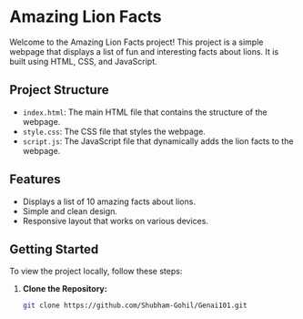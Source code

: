 # Amazing Lion Facts

Welcome to the Amazing Lion Facts project! This project is a simple webpage that displays a list of fun and interesting facts about lions. It is built using HTML, CSS, and JavaScript.

## Project Structure

- `index.html`: The main HTML file that contains the structure of the webpage.
- `style.css`: The CSS file that styles the webpage.
- `script.js`: The JavaScript file that dynamically adds the lion facts to the webpage.

## Features

- Displays a list of 10 amazing facts about lions.
- Simple and clean design.
- Responsive layout that works on various devices.

## Getting Started

To view the project locally, follow these steps:

1. **Clone the Repository:**

   ```bash
   git clone https://github.com/Shubham-Gohil/Genai101.git
